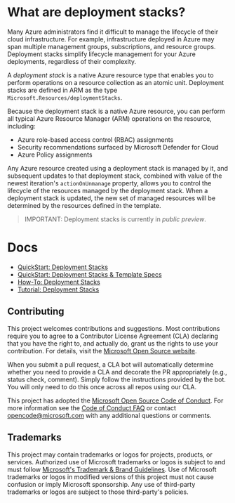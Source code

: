 # What are deployment stacks?

Many Azure administrators find it difficult to manage the lifecycle of their cloud infrastructure.
For example, infrastructure deployed in Azure may span multiple
management groups, subscriptions, and resource groups. Deployment stacks simplify lifecycle management for your Azure deployments, regardless of their complexity.

A _deployment stack_ is a native Azure resource type that enables you to perform operations on
a resource collection as an atomic unit. Deployment stacks are defined in ARM
as the type `Microsoft.Resources/deploymentStacks`.

Because the deployment stack is a native Azure resource, you can perform all typical Azure
Resource Manager (ARM) operations on the resource, including:

- Azure role-based access control (RBAC) assignments
- Security recommendations surfaced by Microsoft Defender for Cloud
- Azure Policy assignments

Any Azure resource created using a deployment stack is managed by it, and subsequent updates to that
deployment stack, combined with value of the newest iteration's `actionOnUnmanage` property, allows you to control
the lifecycle of the resources managed by the deployment stack. When a deployment stack is updated,
the new set of managed resources will be determined by the resources defined in the template.

> IMPORTANT: 
> Deployment stacks is currently in _public preview_.

# Docs
+ [QuickStart: Deployment Stacks](https://learn.microsoft.com/en-us/azure/azure-resource-manager/bicep/quickstart-create-deployment-stacks?tabs=azure-cli%2CCLI)
+ [QuickStart: Deployment Stacks & Template Specs](https://learn.microsoft.com/en-us/azure/azure-resource-manager/bicep/deployment-stacks?tabs=azure-powershell)
+ [How-To: Deployment Stacks](https://learn.microsoft.com/en-us/azure/azure-resource-manager/bicep/deployment-stacks?tabs=azure-powershell)
+ [Tutorial: Deployment Stacks](https://learn.microsoft.com/en-us/azure/azure-resource-manager/bicep/tutorial-use-deployment-stacks?tabs=azure-cli)

## Contributing

This project welcomes contributions and suggestions. Most contributions require you to agree to a
Contributor License Agreement (CLA) declaring that you have the right to, and actually do, grant us
the rights to use your contribution. For details, visit the [Microsoft Open Source website](https://cla.opensource.microsoft.com).

When you submit a pull request, a CLA bot will automatically determine whether you need to provide
a CLA and decorate the PR appropriately (e.g., status check, comment). Simply follow the instructions
provided by the bot. You will only need to do this once across all repos using our CLA.

This project has adopted the [Microsoft Open Source Code of Conduct](https://opensource.microsoft.com/codeofconduct/).
For more information see the [Code of Conduct FAQ](https://opensource.microsoft.com/codeofconduct/faq/) or
contact [opencode@microsoft.com](mailto:opencode@microsoft.com) with any additional questions or comments.

## Trademarks

This project may contain trademarks or logos for projects, products, or services. Authorized use of Microsoft
trademarks or logos is subject to and must follow
[Microsoft's Trademark & Brand Guidelines](https://www.microsoft.com/legal/intellectualproperty/trademarks/usage/general).
Use of Microsoft trademarks or logos in modified versions of this project must not cause
confusion or imply Microsoft sponsorship. Any use of third-party trademarks or logos are
subject to those third-party's policies.
